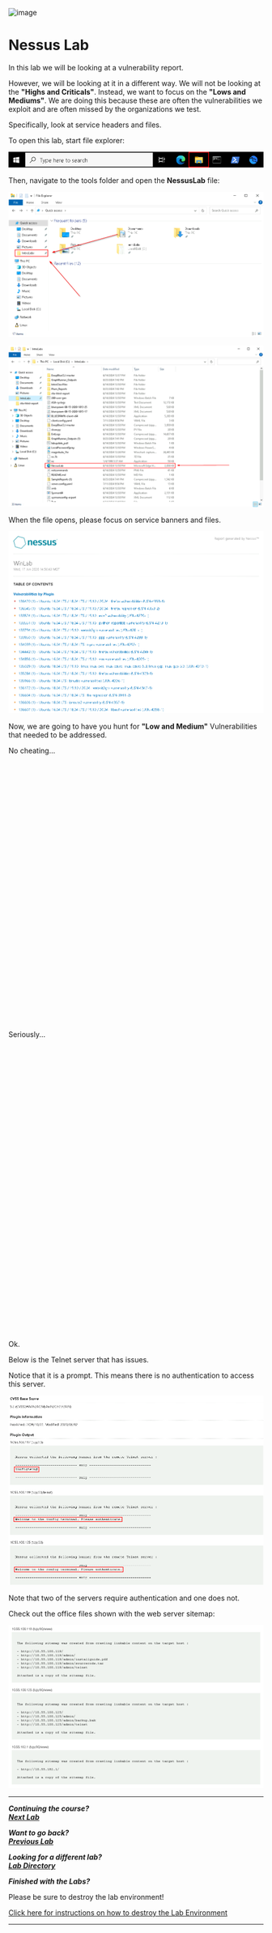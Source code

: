 ![image](https://github.com/user-attachments/assets/068fae26-6e8f-402f-ad69-63a4e6a1f59e)


# Nessus Lab

In this lab we will be looking at a vulnerability report.

However, we will be looking at it in a different way.  We will not be looking at the **"Highs and Criticals"**.  Instead, we want to focus on the **"Lows and Mediums"**.  We are doing this because these are often the vulnerabilities we exploit and are often missed by the organizations we test.

Specifically, look at service headers and files.

To open this lab, start file explorer:

![](attachments/OpeningFileExplorer.png)

Then, navigate to the tools folder and open the **NessusLab** file:

![](attachments/Navintolabs.png)

![](attachments/nessus_navtonessus.png)

When the file opens, please focus on service banners and files.

![](attachments/nessus_home.png)


Now, we are going to have you hunt for **"Low and Medium"** Vulnerabilities that needed to be addressed.

No cheating...
\
\
\
\
\
\
\
\
\
\
\
\
\
\
\
\
\
\
\
\
\
\
\
\
\
\
\
\
\
\
\
\
\
Seriously...
\
\
\
\
\
\
\
\
\
\
\
\
\
\
\
\
\
\
\
\
\
\
\
\
\
\
\
\
\
\
\
\
\
\
\
\
Ok.

Below is the Telnet server that has issues.

Notice that it is a prompt.  This means there is no authentication to access this server. 

![](attachments/nessus_telnetserver.png)

Note that two of the servers require authentication and one does not.

Check out the office files shown with the web server sitemap:

![](attachments/nessus_officefiles.png)

***                                                                 
<b><i>Continuing the course? </br>[Next Lab](/IntroClassFiles/Tools/IntroClass/WebTesting/WebTesting.md)</i></b>

<b><i>Want to go back? </br>[Previous Lab](/IntroClassFiles/Tools/IntroClass/RITA/RITA.md)</i></b>

<b><i>Looking for a different lab? </br>[Lab Directory](/IntroClassFiles/navigation.md)</i></b>

***Finished with the Labs?***

Please be sure to destroy the lab environment!

[Click here for instructions on how to destroy the Lab Environment](/IntroClassFiles/Tools/IntroClass/LabDestruction/labdestruction.md)

---

